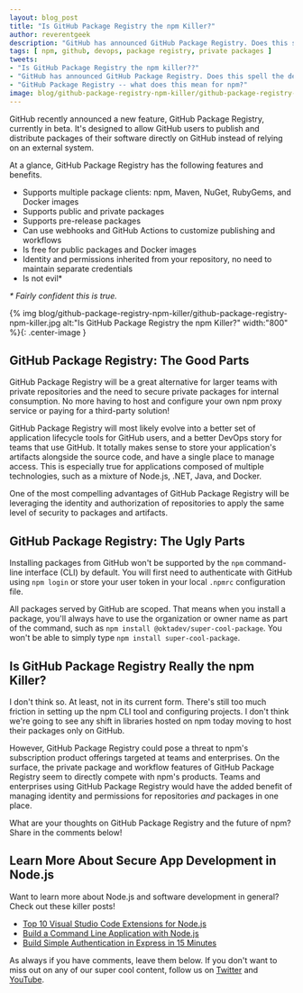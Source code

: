 ```yaml
---
layout: blog_post
title: "Is GitHub Package Registry the npm Killer?"
author: reverentgeek
description: "GitHub has announced GitHub Package Registry. Does this spell the death for npm?"
tags: [ npm, github, devops, package registry, private packages ]
tweets:
- "Is GitHub Package Registry the npm killer??"
- "GitHub has announced GitHub Package Registry. Does this spell the death for npm?"
- "GitHub Package Registry -- what does this mean for npm?"
image: blog/github-package-registry-npm-killer/github-package-registry-npm-killer.jpg
---
```


GitHub recently announced a new feature, GitHub Package Registry, currently in beta. It's designed to allow GitHub users to publish and distribute packages of their software directly on GitHub instead of relying on an external system.

At a glance, GitHub Package Registry has the following features and benefits.

* Supports multiple package clients: npm, Maven, NuGet, RubyGems, and Docker images
* Supports public and private packages
* Supports pre-release packages
* Can use webhooks and GitHub Actions to customize publishing and workflows
* Is free for public packages and Docker images
* Identity and permissions inherited from your repository, no need to maintain separate credentials
* Is not evil*

_* Fairly confident this is true._

{% img blog/github-package-registry-npm-killer/github-package-registry-npm-killer.jpg alt:"Is GitHub Package Registry the npm Killer?" width:"800" %}{: .center-image }

## GitHub Package Registry: The Good Parts

GitHub Package Registry will be a great alternative for larger teams with private repositories and the need to secure private packages for internal consumption. No more having to host and configure your own npm proxy service or paying for a third-party solution!

GitHub Package Registry will most likely evolve into a better set of application lifecycle tools for GitHub users, and a better DevOps story for teams that use GitHub. It totally makes sense to store your application's artifacts alongside the source code, and have a single place to manage access. This is especially true for applications composed of multiple technologies, such as a mixture of Node.js, .NET, Java, and Docker.

One of the most compelling advantages of GitHub Package Registry will be leveraging the identity and authorization of repositories to apply the same level of security to packages and artifacts.

## GitHub Package Registry: The Ugly Parts

Installing packages from GitHub won't be supported by the `npm` command-line interface (CLI) by default. You will first need to authenticate with GitHub using `npm login` or store your user token in your local `.npmrc` configuration file.

All packages served by GitHub are scoped. That means when you install a package, you'll always have to use the organization or owner name as part of the command, such as `npm install @oktadev/super-cool-package`. You won't be able to simply type `npm install super-cool-package`.

## Is GitHub Package Registry Really the npm Killer?

I don't think so. At least, not in its current form. There's still too much friction in setting up the npm CLI tool and configuring projects. I don't think we're going to see any shift in libraries hosted on npm today moving to host their packages only on GitHub.

However, GitHub Package Registry could pose a threat to npm's subscription product offerings targeted at teams and enterprises. On the surface, the private package and workflow features of GitHub Package Registry seem to directly compete with npm's products. Teams and enterprises using GitHub Package Registry would have the added benefit of managing identity and permissions for repositories _and_ packages in one place.

What are your thoughts on GitHub Package Registry and the future of npm? Share in the comments below!

## Learn More About Secure App Development in Node.js

Want to learn more about Node.js and software development in general? Check out these killer posts!

* [Top 10 Visual Studio Code Extensions for Node.js](https://developer.okta.com/blog/2019/05/08/top-vs-code-extensions-for-nodejs-developers)
* [Build a Command Line Application with Node.js](https://developer.okta.com/blog/2019/06/18/command-line-app-with-nodejs)
* [Build Simple Authentication in Express in 15 Minutes](https://developer.okta.com/blog/2019/05/31/simple-auth-express-fifteen-minutes)

As always if you have comments, leave them below. If you don't want to miss out on any of our super cool content, follow us on [Twitter](https://twitter.com/oktadev) and [YouTube](https://www.youtube.com/channel/UC5AMiWqFVFxF1q9Ya1FuZ_Q).

